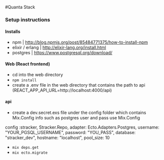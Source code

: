 #Quanta Stack

### Setup instructions

#### Installs
* npm | http://blog.npmjs.org/post/85484771375/how-to-install-npm
* elixir / erlang | http://elixir-lang.org/install.html
* postgres | https://www.postgresql.org/download/

#### Web (React frontend)
* cd into the web directory
* `npm install`
* create a .env file in the web directory that contains the path to api (REACT_APP_API_URL=http://localhost:4000/api)

#### api
* create a dev.secret.exs file under the config folder which contains Mix.Config info such as postgres user and pass
use Mix.Config

config :stracker, Stracker.Repo,
  adapter: Ecto.Adapters.Postgres,
  username: "YOUR_PGSQL_USERNAME",
  password: "YOU_PASS",
  database: "stracker_dev",
  hostname: "localhost",
  pool_size: 10
* `mix deps.get`
* `mix ecto.migrate`
